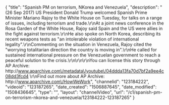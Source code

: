 {
    "title": "Spanish PM on terrorism, NKorea and Venezuela",
    "description": "(26 Sep 2017) US President Donald Trump welcomed Spanish Prime Minister Mariano Rajoy to the White House on Tuesday, for talks on a range of issues, including terrorism and trade.\r\nAt a joint news conference in the Rosa Garden of the White House, Rajoy said Spain and the US were allies in the fight against terrorism.\r\nHe also spoke on North Korea, describing its recent weapons tests as \"an intolerable violation of international legality\".\r\nCommenting on the situation in Venezuela, Rajoy cited the \"worrying totalitarian direction the country is moving in\".\r\nHe called for sustained international pressure on the Venezuelan government to reach a peaceful solution to the crisis.\r\n\r\n\r\nYou can license this story through AP Archive: http:\/\/www.aparchive.com\/metadata\/youtube\/04ddda13fa70d7bf2a9ee4c08dd3fcd4 \r\nFind out more about AP Archive: http:\/\/www.aparchive.com\/HowWeWork",
    "channelid": "123184222",
    "videoid": "123187265",
    "date_created": "1506887645",
    "date_modified": "1508436645",
    "type": "",
    "layout": "channelVideo",
    "url": "\/c1\/spanish-pm-on-terrorism-nkorea-and-venezuela\/123184222-123187265"
}